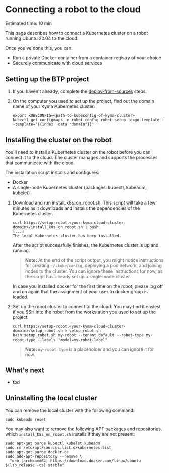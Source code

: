 # Connecting a robot to the cloud

Estimated time: 10 min

This page describes how to connect a Kubernetes cluster on a robot running Ubuntu 20.04 to the cloud.

Once you've done this, you can:

* Run a private Docker container from a container registry of your choice
* Securely communicate with cloud services

## Setting up the BTP project

1. If you haven't already, complete the [deploy-from-sources](deploy-from-sources.md) steps.

1. On the computer you used to set up the project, find out the domain name of your Kyma Kubernetes cluster:

    ```shell
    export KUBECONFIG=<path-to-kubeconfig-of-kyma-cluster>
    kubectl get configmaps -n robot-config robot-setup -o=go-template --template='{{index .data "domain"}}'
    ```

## Installing the cluster on the robot

You'll need to install a Kubernetes cluster on the robot before you can connect it to the cloud. The cluster manages and supports the processes that communicate with the cloud.

The installation script installs and configures:

* Docker
* A single-node Kubernetes cluster (packages: kubectl, kubeadm, kubelet)

<!-- this comment is required to separate the lists -->

1. Download and run install\_k8s\_on\_robot.sh. This script will take a few minutes as it downloads and installs the dependencies of the Kubernetes cluster.

    ```shell
    curl https://setup-robot.<your-kyma-cloud-cluster-domain>/install_k8s_on_robot.sh | bash
    [...]
    The local Kubernetes cluster has been installed.
    ```

    After the script successfully finishes, the Kubernetes cluster is up and running.
    
    > **Note:**  At the end of the script output, you might notice instructions for creating `~/.kube/config`, deploying a pod network, and joining nodes to the cluster. You can ignore these instructions for now, as the script has already set up a single-node cluster.

    In case you installed docker for the first time on the robot, please log off and on again that the assignment of your user to docker group is loaded.

1. Set up the robot cluster to connect to the cloud. You may find it easiest if you SSH into the robot from the workstation you used to set up the project.

    ```shell
    curl https://setup-robot.<your-kyma-cloud-cluster-domain>/setup_robot.sh > setup_robot.sh
    bash setup_robot.sh my-robot --tenant default --robot-type my-robot-type --labels "model=my-robot-label"
    ```

    > **Note:** `my-robot-type` is a placeholder and you can ignore it for now.

## What's next

* tbd

## Uninstalling the local cluster

You can remove the local cluster with the following command:

```shell
sudo kubeadm reset
```

You may also want to remove the following APT packages and repositories, which `install_k8s_on_robot.sh` installs if they are not present:

```shell
sudo apt-get purge kubectl kubelet kubeadm
sudo rm /etc/apt/sources.list.d/kubernetes.list
sudo apt-get purge docker-ce
sudo add-apt-repository --remove \
  "deb [arch=amd64] https://download.docker.com/linux/ubuntu $(lsb_release -cs) stable"
```
